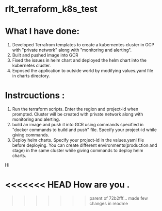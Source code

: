# rlt_terraform_k8s_test


# What I have done:

1) Developed Terrafrom templates to create a kubernentes cluster in GCP with "private network" along with "monitoring and alerting". 
2) Built and pushed image into GCR
3) Fixed the issues in helm chart and deployed the helm chart into the kubernetes cluster. 
4) Exposed the application to outside world by modifying values.yaml file in charts directory.


# Instrcuctions :

1) Run the terraform scripts. Enter the region and project-id when prompted. Cluster will be created with private network along with monitoring and alerting. 
2) build an image and push it into GCR using commands specified in "docker commands to build and push" file. Specify your project-id while giving commands.
3) Deploy helm charts. Specify your project-id in the values.yaml file before deploying. You can create different environments(production and stage) in the same cluster while giving commands to deploy helm charts. 


Hi

<<<<<<< HEAD
How are you .
=======
>>>>>>> parent of 72b2fff... made few changes in readme



